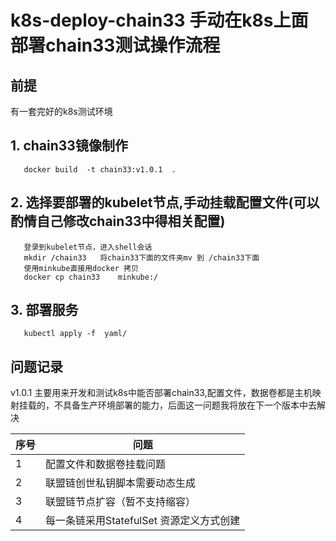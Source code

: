 # k8s-deploy-chain33 手动在k8s上面部署chain33测试操作流程

## 前提
  有一套完好的k8s测试环境

## 1. chain33镜像制作
   ```
      docker build  -t chain33:v1.0.1  .
   ```
## 2. 选择要部署的kubelet节点,手动挂载配置文件(可以酌情自己修改chain33中得相关配置)
   ```
      登录到kubelet节点，进入shell会话
      mkdir /chain33   将chain33下面的文件夹mv 到 /chain33下面
      使用minkube直接用docker 拷贝
      docker cp chain33    minkube:/
   ```
## 3. 部署服务
    
   ```
      kubectl apply -f  yaml/
   ```
## 问题记录
   v1.0.1 主要用来开发和测试k8s中能否部署chain33,配置文件，数据卷都是主机映射挂载的，不具备生产环境部署的能力，后面这一问题我将放在下一个版本中去解决
   
   序号|问题
   ------|------
   1|配置文件和数据卷挂载问题
   2|联盟链创世私钥脚本需要动态生成
   3|联盟链节点扩容（暂不支持缩容）
   4|每一条链采用StatefulSet 资源定义方式创建
